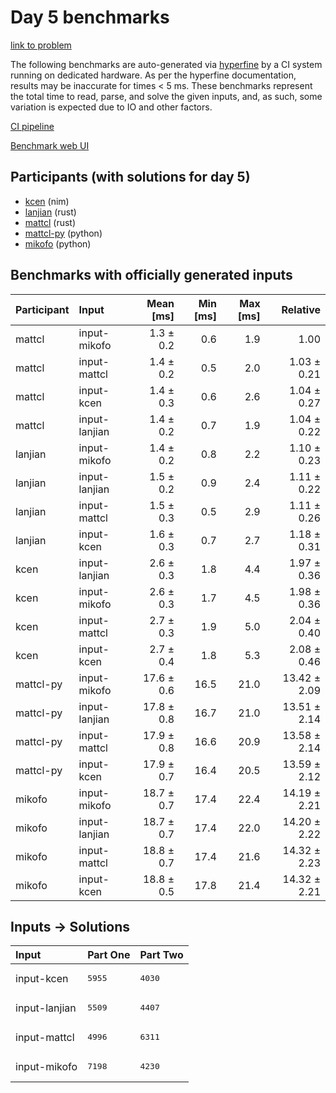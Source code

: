 # Day 5 benchmarks

[link to problem](https://adventofcode.com/2024/day/5)

The following benchmarks are auto-generated via
[hyperfine](https://github.com/sharkdp/hyperfine) by a CI system running on
dedicated hardware. As per the hyperfine documentation, results may be
inaccurate for times < 5 ms. These benchmarks represent the total time to read,
parse, and solve the given inputs, and, as such, some variation is expected due
to IO and other factors.

[CI pipeline](http://ci.papercode.net:8080/teams/main/pipelines/aoc2024)

[Benchmark web UI](https://aoc.ancalagon.black)


## Participants (with solutions for day 5)

- [kcen](https://github.com/kcen/aoc2024) (nim)
- [lanjian](https://github.com/lanjian/aoc-2024) (rust)
- [mattcl](https://github.com/mattcl/aoc2024) (rust)
- [mattcl-py](https://github.com/mattcl/aoc2024-py) (python)
- [mikofo](https://github.com/mikofo/aoc2024) (python)


## Benchmarks with officially generated inputs

| Participant | Input | Mean [ms] | Min [ms] | Max [ms] | Relative |
|:---|:---|---:|---:|---:|---:|
| mattcl | input-mikofo | 1.3 ± 0.2 | 0.6 | 1.9 | 1.00 |
| mattcl | input-mattcl | 1.4 ± 0.2 | 0.5 | 2.0 | 1.03 ± 0.21 |
| mattcl | input-kcen | 1.4 ± 0.3 | 0.6 | 2.6 | 1.04 ± 0.27 |
| mattcl | input-lanjian | 1.4 ± 0.2 | 0.7 | 1.9 | 1.04 ± 0.22 |
| lanjian | input-mikofo | 1.4 ± 0.2 | 0.8 | 2.2 | 1.10 ± 0.23 |
| lanjian | input-lanjian | 1.5 ± 0.2 | 0.9 | 2.4 | 1.11 ± 0.22 |
| lanjian | input-mattcl | 1.5 ± 0.3 | 0.5 | 2.9 | 1.11 ± 0.26 |
| lanjian | input-kcen | 1.6 ± 0.3 | 0.7 | 2.7 | 1.18 ± 0.31 |
| kcen | input-lanjian | 2.6 ± 0.3 | 1.8 | 4.4 | 1.97 ± 0.36 |
| kcen | input-mikofo | 2.6 ± 0.3 | 1.7 | 4.5 | 1.98 ± 0.36 |
| kcen | input-mattcl | 2.7 ± 0.3 | 1.9 | 5.0 | 2.04 ± 0.40 |
| kcen | input-kcen | 2.7 ± 0.4 | 1.8 | 5.3 | 2.08 ± 0.46 |
| mattcl-py | input-mikofo | 17.6 ± 0.6 | 16.5 | 21.0 | 13.42 ± 2.09 |
| mattcl-py | input-lanjian | 17.8 ± 0.8 | 16.7 | 21.0 | 13.51 ± 2.14 |
| mattcl-py | input-mattcl | 17.9 ± 0.8 | 16.6 | 20.9 | 13.58 ± 2.14 |
| mattcl-py | input-kcen | 17.9 ± 0.7 | 16.4 | 20.5 | 13.59 ± 2.12 |
| mikofo | input-mikofo | 18.7 ± 0.7 | 17.4 | 22.4 | 14.19 ± 2.21 |
| mikofo | input-lanjian | 18.7 ± 0.7 | 17.4 | 22.0 | 14.20 ± 2.22 |
| mikofo | input-mattcl | 18.8 ± 0.7 | 17.4 | 21.6 | 14.32 ± 2.23 |
| mikofo | input-kcen | 18.8 ± 0.5 | 17.8 | 21.4 | 14.32 ± 2.21 |


## Inputs -> Solutions

| Input | Part One | Part Two |
|:---|:---|:---|
|input-kcen|<pre>5955</pre>|<pre>4030</pre>|
|input-lanjian|<pre>5509</pre>|<pre>4407</pre>|
|input-mattcl|<pre>4996</pre>|<pre>6311</pre>|
|input-mikofo|<pre>7198</pre>|<pre>4230</pre>|